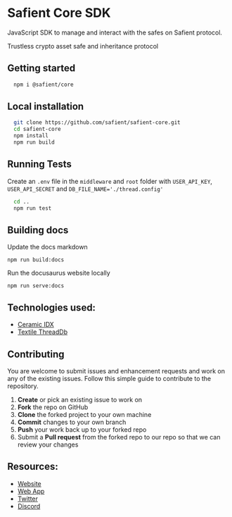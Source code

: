 # Safient Core SDK

JavaScript SDK to manage and interact with the safes on Safient protocol.

<!-- ![logo](./logo.png) -->

Trustless crypto asset safe and inheritance protocol

## Getting started

```bash
  npm i @safient/core
```


## Local installation

```bash
  git clone https://github.com/safient/safient-core.git
  cd safient-core
  npm install
  npm run build
```

## Running Tests

Create an `.env` file in the `middleware` and `root` folder with `USER_API_KEY`, `USER_API_SECRET` and `DB_FILE_NAME='./thread.config'`


```bash
  cd ..
  npm run test
```

## Building docs

Update the docs markdown

```
npm run build:docs
```

Run the docusaurus website locally

```
npm run serve:docs
```

## Technologies used:

- [Ceramic IDX](https://idx.xyz/)
- [Textile ThreadDb](https://docs.textile.io/threads/)

## Contributing

You are welcome to submit issues and enhancement requests and work on any of the existing issues. Follow this simple guide to contribute to the repository.

1.  **Create** or pick an existing issue to work on
2.  **Fork** the repo on GitHub
3.  **Clone** the forked project to your own machine
4.  **Commit** changes to your own branch
5.  **Push** your work back up to your forked repo
6.  Submit a **Pull request** from the forked repo to our repo so that we can review your changes

## Resources:

- [Website](https://safient.io)
- [Web App](https://app.safient.io)
- [Twitter](https://twitter.con/safientio)
- [Discord](https://discord.safient.io)
